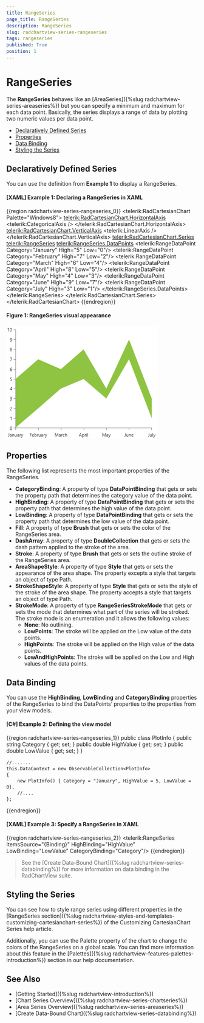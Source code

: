 ```yaml
---
title: RangeSeries
page_title: RangeSeries
description: RangeSeries
slug: radchartview-series-rangeseries
tags: rangeseries
published: True
position: 1
---
```


# RangeSeries

The __RangeSeries__ behaves like an [AreaSeries]({%slug radchartview-series-areaseries%}) but you can specify a minimum and maximum for each data point. Basically, the series displays a range of data by plotting two numeric values per data point.

* [Declaratively Defined Series](#declaratively-defined-series)
* [Properties](#properties)
* [Data Binding](#data-binding)
* [Styling the Series](#styling-the-series)

## Declaratively Defined Series

You can use the definition from __Example 1__ to display a RangeSeries.

#### __[XAML] Example 1: Declaring a RangeSeries in XAML__
{{region radchartview-series-rangeseries_0}}
	<telerik:RadCartesianChart Palette="Windows8">
		<telerik:RadCartesianChart.HorizontalAxis>
			<telerik:CategoricalAxis />
		</telerik:RadCartesianChart.HorizontalAxis>
		<telerik:RadCartesianChart.VerticalAxis>
			<telerik:LinearAxis />
		</telerik:RadCartesianChart.VerticalAxis>
		<telerik:RadCartesianChart.Series>
			<telerik:RangeSeries>
				<telerik:RangeSeries.DataPoints>
					<telerik:RangeDataPoint Category="January" High="5" Low="0"/>
					<telerik:RangeDataPoint Category="February" High="7" Low="2"/>
					<telerik:RangeDataPoint Category="March" High="6" Low="4"/>
					<telerik:RangeDataPoint Category="April" High="8" Low="5"/>
					<telerik:RangeDataPoint Category="May" High="4" Low="3"/>
					<telerik:RangeDataPoint Category="June" High="9" Low="7"/>
					<telerik:RangeDataPoint Category="July" High="3" Low="1"/>
				</telerik:RangeSeries.DataPoints>
			</telerik:RangeSeries>
		</telerik:RadCartesianChart.Series>
	</telerik:RadCartesianChart>
{{endregion}}

#### __Figure 1: RangeSeries visual appearance__  
![radchartview-series-rangeseries](images/radchartview-series-rangeseries.png)
 
## Properties

The following list represents the most important properties of the RangeSeries.

* __CategoryBinding__: A property of type __DataPointBinding__ that gets or sets the property path that determines the category value of the data point.
* __HighBinding__: A property of type __DataPointBinding__ that gets or sets the property path that determines the high value of the data point.
* __LowBinding__: A property of type __DataPointBinding__ that gets or sets the property path that determines the low value of the data point.
* __Fill__: A property of type __Brush__ that gets or sets the color of the RangeSeries area.
* __DashArray__: A property of type __DoubleCollection__ that gets or sets the dash pattern applied to the stroke of the area.
* __Stroke__: A property of type __Brush__ that gets or sets the outline stroke of the RangeSeries area.
* __AreaShapeStyle__: A property of type __Style__ that gets or sets the appearance of the area shape. The property excepts a style that targets an object of type Path.
* __StrokeShapeStyle__: A property of type __Style__ that gets or sets the style of the stroke of the area shape. The property accepts a style that targets an object of type Path.
* __StrokeMode__: A property of type __RangeSeriesStrokeMode__ that gets or sets the mode that determines what part of the series will be stroked. The stroke mode is an enumeration and it allows the following values:  
	* __None__: No outlining.
	* __LowPoints__: The stroke will be applied on the Low value of the data points.
	* __HighPoints__: The stroke will be applied on the High value of the data points.
	* __LowAndHighPoints__: The stroke will be applied on the Low and High values of the data points.

## Data Binding

You can use the __HighBinding__, __LowBinding__ and __CategoryBinding__ properties of the RangeSeries to bind the DataPoints’ properties to the properties from your view models.

#### __[C#] Example 2: Defining the view model__

{{region radchartview-series-rangeseries_1}}
	public class PlotInfo
    {
        public string Category { get; set; }
        public double HighValue { get; set; }
        public double LowValue { get; set; }
    }

	//.......
	this.DataContext = new ObservableCollection<PlotInfo>
	{
		new PlotInfo() { Category = "January", HighValue = 5, LowValue = 0},
		//....
	};
{{endregion}}	

#### __[XAML] Example 3: Specify a RangeSeries in XAML__
{{region radchartview-series-rangeseries_2}}
	<telerik:RangeSeries ItemsSource="{Binding}" HighBinding="HighValue" LowBinding="LowValue" CategoryBinding="Category"/>
{{endregion}}

>See the [Create Data-Bound Chart]({%slug radchartview-series-databinding%}) for more information on data binding in the RadChartView suite.

## Styling the Series

You can see how to style range series using different properties in the [RangeSeries section]({%slug radchartview-styles-and-templates-customizing-cartesianchart-series%}) of the Customizing CartesianChart Series help article.

Additionally, you can use the Palette property of the chart to change the colors of the RangeSeries on a global scale. You can find more information about this feature in the [Palettes]({%slug radchartview-features-palettes-introduction%}) section in our help documentation.

## See Also
 * [Getting Started]({%slug radchartview-introduction%})
 * [Chart Series Overview]({%slug radchartview-series-chartseries%})
 * [Area Series Overview]({%slug radchartview-series-areaseries%})
 * [Create Data-Bound Chart]({%slug radchartview-series-databinding%})
